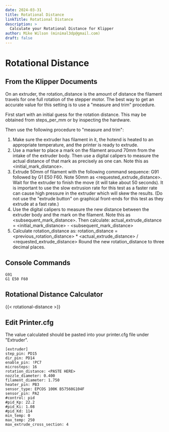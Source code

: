 ```yaml
---
date: 2024-03-31
title: Rotational Distance
linkTitle: Rotational Distance
description: >
  Calculate your Rotational Distance for Klipper
author: Mike Wilson (minimal3dp@gmail.com)
draft: false
---
```


# Rotational Distance

## From the Klipper Documents

On an extruder, the rotation_distance is the amount of distance the filament travels for one full rotation of the stepper motor. The best way to get an accurate value for this setting is to use a "measure and trim" procedure.

First start with an initial guess for the rotation distance. This may be obtained from steps_per_mm or by inspecting the hardware.

Then use the following procedure to "measure and trim":

1. Make sure the extruder has filament in it, the hotend is heated to an appropriate temperature, and the printer is ready to extrude.
2. Use a marker to place a mark on the filament around 70mm from the intake of the extruder body. Then use a digital calipers to measure the actual distance of that mark as precisely as one can. Note this as <initial_mark_distance>.
3. Extrude 50mm of filament with the following command sequence: G91 followed by G1 E50 F60. Note 50mm as <requested_extrude_distance>. Wait for the extruder to finish the move (it will take about 50 seconds). It is important to use the slow extrusion rate for this test as a faster rate can cause high pressure in the extruder which will skew the results. (Do not use the "extrude button" on graphical front-ends for this test as they extrude at a fast rate.)
4. Use the digital calipers to measure the new distance between the extruder body and the mark on the filament. Note this as <subsequent_mark_distance>. Then calculate: actual_extrude_distance = <initial_mark_distance> - <subsequent_mark_distance>
5. Calculate rotation_distance as: rotation_distance = <previous_rotation_distance> * <actual_extrude_distance> / <requested_extrude_distance> Round the new rotation_distance to three decimal places.

## Console Commands

```
G91
G1 E50 F60
```
## Rotational Distance Calculator 

{{< rotational-distance >}}

## Edit Printer.cfg

The value calculated should be pasted into your printer.cfg file under "Extruder".

```
[extruder]
step_pin: PD15
dir_pin: PD14
enable_pin: !PC7
microsteps: 16
rotation_distance: <PASTE HERE>
nozzle_diameter: 0.400
filament_diameter: 1.750
heater_pin: PB3
sensor_type: EPCOS 100K B57560G104F
sensor_pin: PA2
#control: pid
#pid_Kp: 22.2
#pid_Ki: 1.08
#pid_Kd: 114
min_temp: 0
max_temp: 250
max_extrude_cross_section: 4

```

